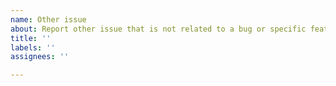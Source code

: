 ```yaml
---
name: Other issue
about: Report other issue that is not related to a bug or specific feature request
title: ''
labels: ''
assignees: ''

---
```


<!-- Thanks for using LibHaLo. Please describe your issue below. -->
